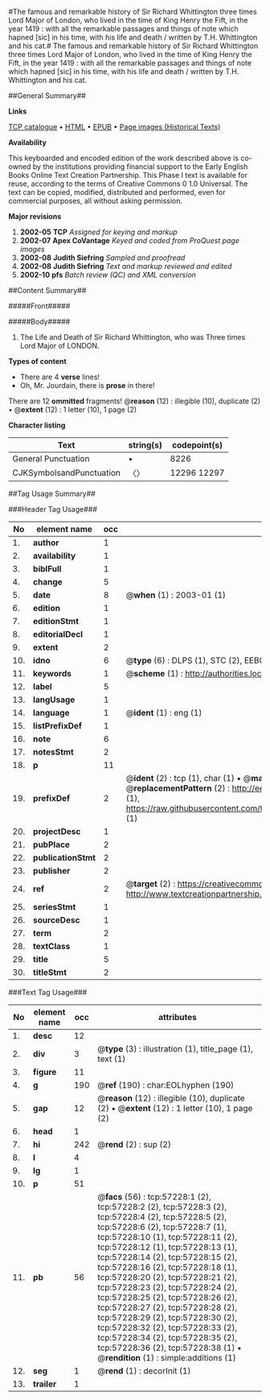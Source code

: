 #The famous and remarkable history of Sir Richard Whittington three times Lord Major of London, who lived in the time of King Henry the Fift, in the year 1419 : with all the remarkable passages and things of note which hapned [sic] in his time, with his life and death / written by T.H. Whittington and his cat.#
The famous and remarkable history of Sir Richard Whittington three times Lord Major of London, who lived in the time of King Henry the Fift, in the year 1419 : with all the remarkable passages and things of note which hapned [sic] in his time, with his life and death / written by T.H.
Whittington and his cat.

##General Summary##

**Links**

[TCP catalogue](http://www.ota.ox.ac.uk/tcp/)  • 
[HTML](http://tei.it.ox.ac.uk/tcp/Texts-HTML/free/A43/A43591.html)  • 
[EPUB](http://tei.it.ox.ac.uk/tcp/Texts-EPUB/free/A43/A43591.epub) • 
[Page images (Historical Texts)](https://data.historicaltexts.jisc.ac.uk/view?pubId=eebo-12253570e&pageId=eebo-12253570e-57228-1)

**Availability**

This keyboarded and encoded edition of the
	       work described above is co-owned by the institutions
	       providing financial support to the Early English Books
	       Online Text Creation Partnership. This Phase I text is
	       available for reuse, according to the terms of Creative
	       Commons 0 1.0 Universal. The text can be copied,
	       modified, distributed and performed, even for
	       commercial purposes, all without asking permission.

**Major revisions**

1. __2002-05__ __TCP__ *Assigned for keying and markup*
1. __2002-07__ __Apex CoVantage__ *Keyed and coded from ProQuest page images*
1. __2002-08__ __Judith Siefring__ *Sampled and proofread*
1. __2002-08__ __Judith Siefring__ *Text and markup reviewed and edited*
1. __2002-10__ __pfs__ *Batch review (QC) and XML conversion*

##Content Summary##

#####Front#####

#####Body#####

1. The Life and Death of Sir Richard Whittington, who was Three times Lord Major of LONDON.

**Types of content**

  * There are 4 **verse** lines!
  * Oh, Mr. Jourdain, there is **prose** in there!

There are 12 **ommitted** fragments! 
 @__reason__ (12) : illegible (10), duplicate (2)  •  @__extent__ (12) : 1 letter (10), 1 page (2)

**Character listing**


|Text|string(s)|codepoint(s)|
|---|---|---|
|General Punctuation|•|8226|
|CJKSymbolsandPunctuation|〈〉|12296 12297|

##Tag Usage Summary##

###Header Tag Usage###

|No|element name|occ|attributes|
|---|---|---|---|
|1.|__author__|1||
|2.|__availability__|1||
|3.|__biblFull__|1||
|4.|__change__|5||
|5.|__date__|8| @__when__ (1) : 2003-01 (1)|
|6.|__edition__|1||
|7.|__editionStmt__|1||
|8.|__editorialDecl__|1||
|9.|__extent__|2||
|10.|__idno__|6| @__type__ (6) : DLPS (1), STC (2), EEBO-CITATION (1), OCLC (1), VID (1)|
|11.|__keywords__|1| @__scheme__ (1) : http://authorities.loc.gov/ (1)|
|12.|__label__|5||
|13.|__langUsage__|1||
|14.|__language__|1| @__ident__ (1) : eng (1)|
|15.|__listPrefixDef__|1||
|16.|__note__|6||
|17.|__notesStmt__|2||
|18.|__p__|11||
|19.|__prefixDef__|2| @__ident__ (2) : tcp (1), char (1)  •  @__matchPattern__ (2) : ([0-9\-]+):([0-9IVX]+) (1), (.+) (1)  •  @__replacementPattern__ (2) : http://eebo.chadwyck.com/downloadtiff?vid=$1&page=$2 (1), https://raw.githubusercontent.com/textcreationpartnership/Texts/master/tcpchars.xml#$1 (1)|
|20.|__projectDesc__|1||
|21.|__pubPlace__|2||
|22.|__publicationStmt__|2||
|23.|__publisher__|2||
|24.|__ref__|2| @__target__ (2) : https://creativecommons.org/publicdomain/zero/1.0/ (1), http://www.textcreationpartnership.org/docs/. (1)|
|25.|__seriesStmt__|1||
|26.|__sourceDesc__|1||
|27.|__term__|2||
|28.|__textClass__|1||
|29.|__title__|5||
|30.|__titleStmt__|2||


###Text Tag Usage###

|No|element name|occ|attributes|
|---|---|---|---|
|1.|__desc__|12||
|2.|__div__|3| @__type__ (3) : illustration (1), title_page (1), text (1)|
|3.|__figure__|11||
|4.|__g__|190| @__ref__ (190) : char:EOLhyphen (190)|
|5.|__gap__|12| @__reason__ (12) : illegible (10), duplicate (2)  •  @__extent__ (12) : 1 letter (10), 1 page (2)|
|6.|__head__|1||
|7.|__hi__|242| @__rend__ (2) : sup (2)|
|8.|__l__|4||
|9.|__lg__|1||
|10.|__p__|51||
|11.|__pb__|56| @__facs__ (56) : tcp:57228:1 (2), tcp:57228:2 (2), tcp:57228:3 (2), tcp:57228:4 (2), tcp:57228:5 (2), tcp:57228:6 (2), tcp:57228:7 (1), tcp:57228:10 (1), tcp:57228:11 (2), tcp:57228:12 (1), tcp:57228:13 (1), tcp:57228:14 (2), tcp:57228:15 (2), tcp:57228:16 (2), tcp:57228:18 (1), tcp:57228:20 (2), tcp:57228:21 (2), tcp:57228:23 (2), tcp:57228:24 (2), tcp:57228:25 (2), tcp:57228:26 (2), tcp:57228:27 (2), tcp:57228:28 (2), tcp:57228:29 (2), tcp:57228:30 (2), tcp:57228:32 (2), tcp:57228:33 (2), tcp:57228:34 (2), tcp:57228:35 (2), tcp:57228:36 (2), tcp:57228:38 (1)  •  @__rendition__ (1) : simple:additions (1)|
|12.|__seg__|1| @__rend__ (1) : decorInit (1)|
|13.|__trailer__|1||
